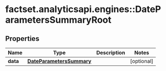 # factset.analyticsapi.engines::DateParametersSummaryRoot

## Properties
Name | Type | Description | Notes
------------ | ------------- | ------------- | -------------
**data** | [**DateParametersSummary**](DateParametersSummary.md) |  | [optional] 


